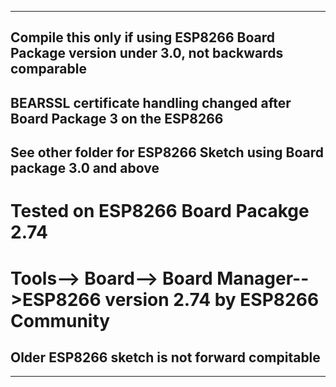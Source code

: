  ----------------------------
 
 ## Compile this only if using ESP8266 Board Package version under 3.0, not backwards comparable
 ## BEARSSL certificate handling changed after Board Package 3 on the ESP8266
 ## See other folder for ESP8266 Sketch using Board package 3.0 and above
 
 # Tested on ESP8266 Board Pacakge 2.74
 # Tools--> Board--> Board Manager-->ESP8266 version 2.74 by ESP8266 Community
 
 ## Older ESP8266 sketch is not forward compitable
 
 --------------------------------
